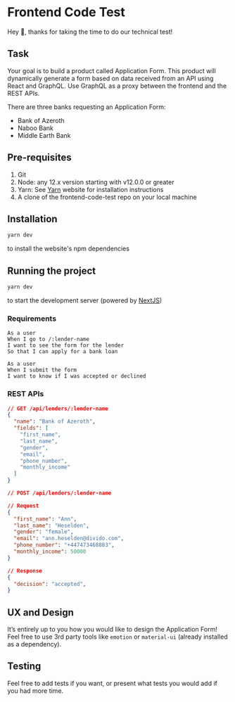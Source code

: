# Frontend Code Test

Hey :wave:, thanks for taking the time to do our technical test!

## Task

Your goal is to build a product called Application Form. This product will dynamically generate a form based on data received from an API using React and GraphQL. Use GraphQL as a proxy between the frontend and the REST APIs.

There are three banks requesting an Application Form:

- Bank of Azeroth
- Naboo Bank
- Middle Earth Bank

## Pre-requisites

1. Git
2. Node: any 12.x version starting with v12.0.0 or greater
3. Yarn: See [Yarn](https://yarnpkg.com/getting-started/install) website for installation instructions
4. A clone of the frontend-code-test repo on your local machine

## Installation

```bash
yarn dev
```
to install the website's npm dependencies

## Running the project

```bash
yarn dev
```
to start the development server (powered by [NextJS](https://nextjs.org/))

### Requirements

```
As a user
When I go to /:lender-name
I want to see the form for the lender
So that I can apply for a bank loan
```

```
As a user
When I submit the form
I want to know if I was accepted or declined
```

### REST APIs

```json
// GET /api/lenders/:lender-name
{
  "name": "Bank of Azeroth",
  "fields": [
    "first_name",
    "last_name",
    "gender",
    "email",
    "phone_number",
    "monthly_income"
  ]
}

// POST /api/lenders/:lender-name

// Request
{
  "first_name": "Ann",
  "last_name": "Heselden",
  "gender": "female",
  "email": "ann.heselden@divido.com",
  "phone_number": "+447473468883",
  "monthly_income": 50000
}

// Response
{
  "decision": "accepted",
}
```

## UX and Design

It’s entirely up to you how you would like to design the Application Form! Feel free to use 3rd party tools like `emotion` or `material-ui` (already installed as a dependency).

## Testing

Feel free to add tests if you want, or present what tests you would add if you had more time.

